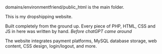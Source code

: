 domains/environmentfriend/public_html is the main folder.

This is my dropshipping website.

Built completely from the ground up. Every piece of PHP, HTML, CSS and JS in here was written by hand. _Before chatGPT came around_

The website integrates payment platforms, MySQL database storage, web content, CSS design, login/logout, and more.
